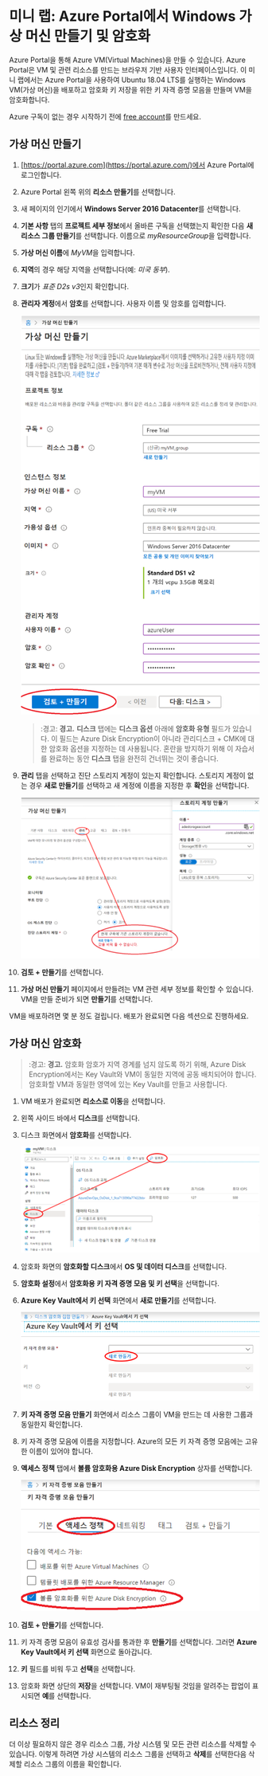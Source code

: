 ﻿# 미니 랩: Azure Portal에서 Windows 가상 머신 만들기 및 암호화

Azure Portal을 통해 Azure VM(Virtual Machines)을 만들 수 있습니다. Azure Portal은 VM 및 관련 리소스를 만드는 브라우저 기반 사용자 인터페이스입니다. 이 미니 랩에서는 Azure Portal을 사용하여 Ubuntu 18.04 LTS를 실행하는 Windows VM(가상 머신)을 배포하고 암호화 키 저장을 위한 키 자격 증명 모음을 만들며 VM을 암호화합니다.

Azure 구독이 없는 경우 시작하기 전에 [free account](https://azure.microsoft.com/free/?WT.mc_id=A261C142F)를 만드세요.

## 가상 머신 만들기

1. [https://portal.azure.com](https://portal.azure.com/)에서 Azure Portal에 로그인합니다.
1. Azure Portal 왼쪽 위의 **리소스 만들기**를 선택합니다.
1. 새 페이지의 인기에서 **Windows Server 2016 Datacenter**를 선택합니다.
1. **기본 사항** 탭의 **프로젝트 세부 정보**에서 올바른 구독을 선택했는지 확인한 다음 **새 리소스 그룹 만들기**를 선택합니다. 이름으로 *myResourceGroup*을 입력합니다.
1. **가상 머신 이름**에 *MyVM*을 입력합니다.
1. **지역**의 경우 해당 지역을 선택합니다(예: *미국 동부*).
1. **크기**가 *표준 D2s v3*인지 확인합니다.
1. **관리자 계정**에서 **암호**를 선택합니다. 사용자 이름 및 암호를 입력합니다.

    ![리소스 그룹 생성 화면](../../Linked_Image_Files/portal-qs-windows-vm-creation.png)
    
    >:경고: **경고.** **디스크** 탭에는 **디스크 옵션** 아래에 **암호화 유형** 필드가 있습니다. 이 필드는 Azure Disk Encryption이 아니라 관리디스크 + CMK에 대한 암호화 옵션을 지정하는 데 사용됩니다. 혼란을 방지하기 위해 이 자습서를 완료하는 동안 **디스크** 탭을 완전히 건너뛰는 것이 좋습니다.

1. **관리** 탭을 선택하고 진단 스토리지 계정이 있는지 확인합니다. 스토리지 계정이 없는 경우 **새로 만들기**를 선택하고 새 계정에 이름을 지정한 후 **확인**을 선택합니다.

    ![리소스 그룹 생성 화면](../../Linked_Image_Files/portal-qs-vm-creation-storage.png)

1. **검토 + 만들기**를 선택합니다.
1. **가상 머신 만들기** 페이지에서 만들려는 VM 관련 세부 정보를 확인할 수 있습니다. VM을 만들 준비가 되면 **만들기**를 선택합니다.

VM을 배포하려면 몇 분 정도 걸립니다. 배포가 완료되면 다음 섹션으로 진행하세요.

## 가상 머신 암호화

>:경고: **경고.** 암호화 암호가 지역 경계를 넘지 않도록 하기 위해, Azure Disk Encryption에서는 Key Vault와 VM이 동일한 지역에 공동 배치되어야 합니다. 암호화할 VM과 동일한 영역에 있는 Key Vault를 만들고 사용합니다.

1. VM 배포가 완료되면 **리소스로 이동**을 선택합니다.
1. 왼쪽 사이드 바에서 **디스크**를 선택합니다.
1. 디스크 화면에서 **암호화**를 선택합니다. 

    ![디스크 및 암호화 선택](../../Linked_Image_Files/portal-qs-disks-to-encryption.png)

1. 암호화 화면의 **암호화할 디스크**에서 **OS 및 데이터 디스크**를 선택합니다.
1. **암호화 설정**에서 **암호화용 키 자격 증명 모음 및 키 선택**을 선택합니다.
1. **Azure Key Vault에서 키 선택** 화면에서 **새로 만들기**를 선택합니다.

    ![디스크 및 암호화 선택](../../Linked_Image_Files/portal-qs-keyvault-create.png)

1. **키 자격 증명 모음 만들기** 화면에서 리소스 그룹이 VM을 만드는 데 사용한 그룹과 동일한지 확인합니다.
1. 키 자격 증명 모음에 이름을 지정합니다. Azure의 모든 키 자격 증명 모음에는 고유한 이름이 있어야 합니다.
1. **액세스 정책** 탭에서 **볼륨 암호화용 Azure Disk Encryption** 상자를 선택합니다.

    ![디스크 및 암호화 선택](../../Linked_Image_Files/portal-qs-keyvault-enable.png)

1. **검토 + 만들기**를 선택합니다.  
1. 키 자격 증명 모음이 유효성 검사를 통과한 후 **만들기**를 선택합니다. 그러면 **Azure Key Vault에서 키 선택** 화면으로 돌아갑니다.
1. **키** 필드를 비워 두고 **선택**을 선택합니다.
1. 암호화 화면 상단의 **저장**을 선택합니다. VM이 재부팅될 것임을 알려주는 팝업이 표시되면 **예**를 선택합니다.

## 리소스 정리

더 이상 필요하지 않은 경우 리소스 그룹, 가상 시스템 및 모든 관련 리소스를 삭제할 수 있습니다. 이렇게 하려면 가상 시스템의 리소스 그룹을 선택하고 **삭제**를 선택한다음 삭제할 리소스 그룹의 이름을 확인합니다.
